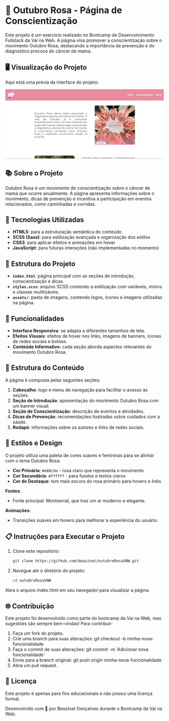 # 🎀 Outubro Rosa - Página de Conscientização

Este projeto é um exercício realizado no Bootcamp de Desenvolvimento Fullstack da Vai na Web. A página visa promover a conscientização sobre o movimento Outubro Rosa, destacando a importância da prevenção e do diagnóstico precoce do câncer de mama. 

## 🖥️ Visualização do Projeto

Aqui está uma prévia da interface do projeto:

![Prévia do Projeto](assets/preview.png)

## 📚 Sobre o Projeto

Outubro Rosa é um movimento de conscientização sobre o câncer de mama que ocorre anualmente. A página apresenta informações sobre o movimento, dicas de prevenção e incentiva a participação em eventos relacionados, como caminhadas e corridas.

## 🚀 Tecnologias Utilizadas

- **HTML5**: para a estruturação semântica do conteúdo
- **SCSS (Sass)**: para estilização avançada e organização dos estilos
- **CSS3**: para aplicar efeitos e animações em hover
- **JavaScript**: para futuras interações (não implementadas no momento)

## 🌸 Estrutura do Projeto

- **`index.html`**: página principal com as seções de introdução, conscientização e dicas.
- **`styles.scss`**: arquivo SCSS contendo a estilização com variáveis, mixins e classes reutilizáveis.
- **`assets/`**: pasta de imagens, contendo logos, ícones e imagens utilizadas na página.

## 📖 Funcionalidades

- **Interface Responsiva**: se adapta a diferentes tamanhos de tela.
- **Efeitos Visuais**: efeitos de hover nos links, imagens de banners, ícones de redes sociais e botões.
- **Conteúdo Informativo**: cada seção aborda aspectos relevantes do movimento Outubro Rosa.

## 📝 Estrutura do Conteúdo

A página é composta pelas seguintes seções:

1. **Cabeçalho**: logo e menu de navegação para facilitar o acesso às seções.
2. **Seção de Introdução**: apresentação do movimento Outubro Rosa com um banner visual.
3. **Seção de Conscientização**: descrição de eventos e atividades.
4. **Dicas de Prevenção**: recomendações ilustradas sobre cuidados com a saúde.
5. **Rodapé**: informações sobre os autores e links de redes sociais.

## 🎨 Estilos e Design

O projeto utiliza uma paleta de cores suaves e femininas para se alinhar com o tema Outubro Rosa:
- **Cor Primária**: `#e88c9e` - rosa claro que representa o movimento
- **Cor Secundária**: `#ffffff` - para fundos e textos claros
- **Cor de Destaque**: tom mais escuro do rosa primário para hovers e links

**Fontes**:
- Fonte principal: Montserrat, que traz um ar moderno e elegante.

**Animações**:
- Transições suaves em hovers para melhorar a experiência do usuário.

## 📋 Instruções para Executar o Projeto

1. Clone este repositório:

   ```bash
   git clone https://github.com/beazinat/outubroRosaVNW.git
   
2. Navegue até o diretório do projeto:
   ```bash
   cd outubroRosaVNW

Abra o arquivo index.html em seu navegador para visualizar a página.

## 🌐 Contribuição
Este projeto foi desenvolvido como parte do bootcamp da Vai na Web, mas sugestões são sempre bem-vindas! Para contribuir:

1. Faça um fork do projeto.
2. Crie uma branch para suas alterações: git checkout -b minha-nova-funcionalidade
3. Faça o commit de suas alterações: git commit -m 'Adicionar nova funcionalidade'
4. Envie para a branch original: git push origin minha-nova-funcionalidade
5. Abra um pull request.

## 📜 Licença
Este projeto é apenas para fins educacionais e não possui uma licença formal.

Desenvolvido com 💖 por Beazinat Gonçalves durante o Bootcamp da Vai na Web.
